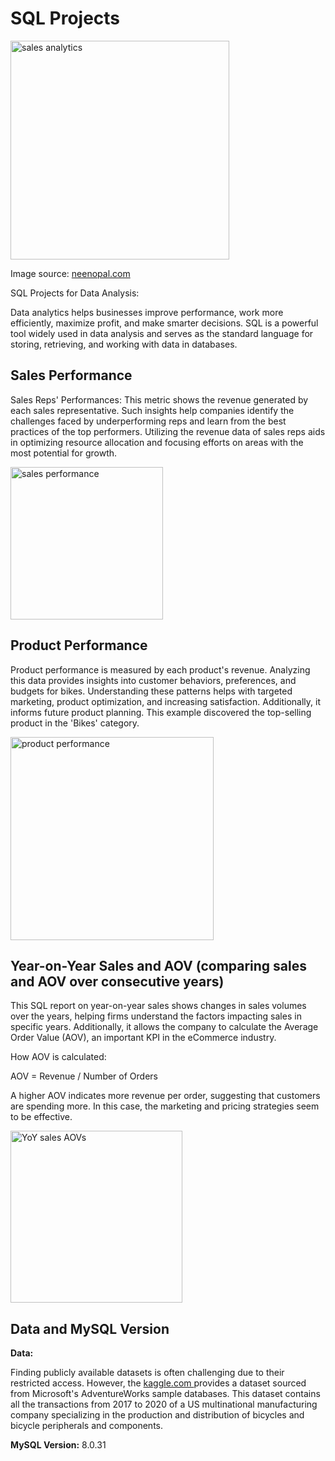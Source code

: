 # SQL Projects 

<img width="350" alt="sales analytics" src="https://github.com/Weilin-Liao1/sql_projects/assets/82377749/a5f606e9-5507-48d0-b13f-9eb4009a729a">

Image source: <a href="https://www.scnsoft.com/blog/sales-analytics"> neenopal.com </a>

SQL Projects for Data Analysis:

Data analytics helps businesses improve performance, work more efficiently, maximize profit, and make smarter decisions. SQL is a powerful tool widely used in data analysis and serves as the standard language for storing, retrieving, and working with data in databases. 

## Sales Performance

Sales Reps' Performances: This metric shows the revenue generated by each sales representative. Such insights help companies identify the challenges faced by underperforming reps and learn from the best practices of the top performers. Utilizing the revenue data of sales reps aids in optimizing resource allocation and focusing efforts on areas with the most potential for growth.

<img width="244" alt="sales performance" src="https://github.com/Weilin-Liao1/sql_projects/assets/82377749/3f8b0389-22de-4972-8f33-e86e36939323">


## Product Performance

Product performance is measured by each product's revenue. Analyzing this data provides insights into customer behaviors, preferences, and budgets for bikes. Understanding these patterns helps with targeted marketing, product optimization, and increasing satisfaction. Additionally, it informs future product planning. This example discovered the top-selling product in the 'Bikes' category.

<img width="325" alt="product performance" src="https://github.com/Weilin-Liao1/sql_projects/assets/82377749/846e4e52-45ae-483e-966f-5defd862e950">

## Year-on-Year Sales and AOV (comparing sales and AOV over consecutive years)

This SQL report on year-on-year sales shows changes in sales volumes over the years, helping firms understand the factors impacting sales in specific years. Additionally, it allows the company to calculate the Average Order Value (AOV), an important KPI in the eCommerce industry.

How AOV is calculated:

AOV = Revenue / Number of Orders

A higher AOV indicates more revenue per order, suggesting that customers are spending more. In this case, the marketing and pricing strategies seem to be effective.

<img width="275" alt="YoY sales   AOVs" src="https://github.com/Weilin-Liao1/sql_projects/assets/82377749/680a63fc-371e-4484-a23b-3e54c8980142">

## Data and MySQL Version
**Data:**

Finding publicly available datasets is often challenging due to their restricted access.
However, the <a href="https://shorturl.at/ijw49 "> kaggle.com </a> provides a dataset sourced from Microsoft's AdventureWorks sample databases. 
This dataset contains all the transactions from 2017 to 2020 of a US multinational manufacturing company specializing in the production and distribution of bicycles and bicycle peripherals and components.
 

**MySQL Version:** 8.0.31

